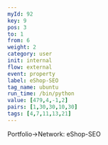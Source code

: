 ```yaml
---
myId: 92
key: 9
pos: 3
to: 1
from: 6
weight: 2
category: user
init: internal
flow: external
event: property
label: eShop-SEO
tag_name: ubuntu
run_time: /bin/python
value: [479,4,-1,2]
pairs: [1,30,30,10,30]
tags: [4,7,11,13,21]
---
```

Portfolio->Network: eShop-SEO
